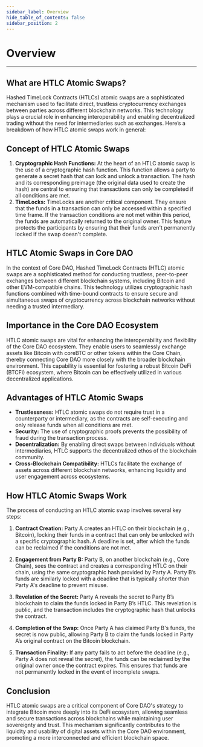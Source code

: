```yaml
---
sidebar_label: Overview
hide_table_of_contents: false
sidebar_position: 2
---
```


# Overview 
---

## What are HTLC Atomic Swaps?
Hashed TimeLock Contracts (HTLCs) atomic swaps are a sophisticated mechanism used to facilitate direct, trustless cryptocurrency exchanges between parties across different blockchain networks. This technology plays a crucial role in enhancing interoperability and enabling decentralized trading without the need for intermediaries such as exchanges. Here’s a breakdown of how HTLC atomic swaps work in general:

## Concept of HTLC Atomic Swaps
1. **Cryptographic Hash Functions:** At the heart of an HTLC atomic swap is the use of a cryptographic hash function. This function allows a party to generate a secret hash that can lock and unlock a transaction. The hash and its corresponding preimage (the original data used to create the hash) are central to ensuring that transactions can only be completed if all conditions are met.
2. **TimeLocks:** TimeLocks are another critical component. They ensure that the funds in a transaction can only be accessed within a specified time frame. If the transaction conditions are not met within this period, the funds are automatically returned to the original owner. This feature protects the participants by ensuring that their funds aren't permanently locked if the swap doesn't complete.

## HTLC Atomic Swaps in Core DAO
In the context of Core DAO, Hashed TimeLock Contracts (HTLC) atomic swaps are a sophisticated method for conducting trustless, peer-to-peer exchanges between different blockchain systems, including Bitcoin and other EVM-compatible chains. This technology utilizes cryptographic hash functions combined with time-bound contracts to ensure secure and simultaneous swaps of cryptocurrency across blockchain networks without needing a trusted intermediary.

## Importance in the Core DAO Ecosystem
HTLC atomic swaps are vital for enhancing the interoperability and flexibility of the Core DAO ecosystem. They enable users to seamlessly exchange assets like Bitcoin with coreBTC or other tokens within the Core Chain, thereby connecting Core DAO more closely with the broader blockchain environment. This capability is essential for fostering a robust Bitcoin DeFi (BTCFi) ecosystem, where Bitcoin can be effectively utilized in various decentralized applications.

## Advantages of HTLC Atomic Swaps
- **Trustlessness:** HTLC atomic swaps do not require trust in a counterparty or intermediary, as the contracts are self-executing and only release funds when all conditions are met.
- **Security:** The use of cryptographic proofs prevents the possibility of fraud during the transaction process.
- **Decentralization:** By enabling direct swaps between individuals without intermediaries, HTLC supports the decentralized ethos of the blockchain community.
- **Cross-Blockchain Compatibility:** HTLCs facilitate the exchange of assets across different blockchain networks, enhancing liquidity and user engagement across ecosystems.

## How HTLC Atomic Swaps Work
The process of conducting an HTLC atomic swap involves several key steps:

1. **Contract Creation:** Party A creates an HTLC on their blockchain (e.g., Bitcoin), locking their funds in a contract that can only be unlocked with a specific cryptographic hash. A deadline is set, after which the funds can be reclaimed if the conditions are not met.

2. **Engagement from Party B:** Party B, on another blockchain (e.g., Core Chain), sees the contract and creates a corresponding HTLC on their chain, using the same cryptographic hash provided by Party A. Party B’s funds are similarly locked with a deadline that is typically shorter than Party A's deadline to prevent misuse.

3. **Revelation of the Secret:** Party A reveals the secret to Party B’s blockchain to claim the funds locked in Party B’s HTLC. This revelation is public, and the transaction includes the cryptographic hash that unlocks the contract.

4. **Completion of the Swap:** Once Party A has claimed Party B's funds, the secret is now public, allowing Party B to claim the funds locked in Party A’s original contract on the Bitcoin blockchain. 

5. **Transaction Finality:** If any party fails to act before the deadline (e.g., Party A does not reveal the secret), the funds can be reclaimed by the original owner once the contract expires. This ensures that funds are not permanently locked in the event of incomplete swaps.

## Conclusion
HTLC atomic swaps are a critical component of Core DAO's strategy to integrate Bitcoin more deeply into its DeFi ecosystem, allowing seamless and secure transactions across blockchains while maintaining user sovereignty and trust. This mechanism significantly contributes to the liquidity and usability of digital assets within the Core DAO environment, promoting a more interconnected and efficient blockchain space.